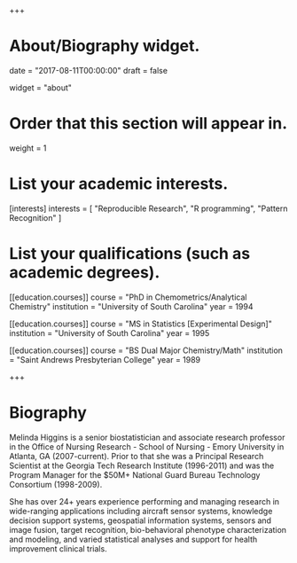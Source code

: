 +++
# About/Biography widget.

date = "2017-08-11T00:00:00"
draft = false

widget = "about"

# Order that this section will appear in.
weight = 1

# List your academic interests.
[interests]
  interests = [
    "Reproducible Research",
    "R programming",
    "Pattern Recognition"
  ]

# List your qualifications (such as academic degrees).
[[education.courses]]
  course = "PhD in Chemometrics/Analytical Chemistry"
  institution = "University of South Carolina"
  year = 1994

[[education.courses]]
  course = "MS in Statistics [Experimental Design]"
  institution = "University of South Carolina"
  year = 1995

[[education.courses]]
  course = "BS Dual Major Chemistry/Math"
  institution = "Saint Andrews Presbyterian College"
  year = 1989
 
+++

# Biography

Melinda Higgins is a senior biostatistician and associate research professor in the Office of Nursing Research - School of Nursing - Emory University in Atlanta, GA (2007-current). Prior to that she was a Principal Research Scientist at the Georgia Tech Research Institute (1996-2011) and was the Program Manager for the $50M+ National Guard Bureau Technology Consortium (1998-2009). 

She has over 24+ years experience performing and managing research in wide-ranging applications including aircraft sensor systems, knowledge decision support systems, geospatial information systems, sensors and image fusion, target recognition, bio-behavioral phenotype characterization and modeling, and varied statistical analyses and support for health improvement clinical trials.